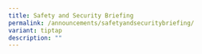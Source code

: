 ```yaml
---
title: Safety and Security Briefing
permalink: /announcements/safetyandsecuritybriefing/
variant: tiptap
description: ""
---
```

